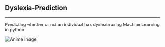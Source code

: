 ## Dyslexia-Prediction

<hr />

Predicting whether or not an individual has dyslexia using Machine Learning in python

![Anime Image](Dyslexia-Img.jpg)
